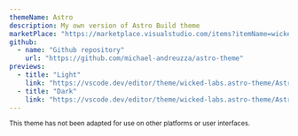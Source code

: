 ```yaml
---
themeName: Astro
description: My own version of Astro Build theme
marketPlace: "https://marketplace.visualstudio.com/items?itemName=wicked-labs.astro-theme"
github:
  - name: "Github repository"
    url: "https://github.com/michael-andreuzza/astro-theme"
previews:
  - title: "Light"
    link: "https://vscode.dev/editor/theme/wicked-labs.astro-theme/Astro%20Light"
  - title: "Dark"
    link: "https://vscode.dev/editor/theme/wicked-labs.astro-theme/Astro%20Dark"
---
```

<sub>This theme has not been adapted for use on other platforms or user interfaces.</sub>

